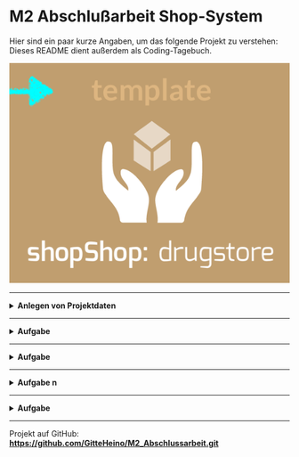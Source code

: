 # M2 Abschlußarbeit Shop-System

Hier sind ein paar kurze Angaben, um das folgende Projekt zu verstehen:
Dieses README dient außerdem als Coding-Tagebuch.


![image: EverybodysShop](everybodysShop.png)


---

<details>
<summary> <b> Anlegen von Projektdaten  </b></summary>

20230612 21:34
- erstelle Projekt
- erstelle Packages und Klassen
- speichere das Projekt auf GitHub, um eine zusätzliche Sicherung des Projektes zu haben
- Commit & Push auf Github Account GitteHeino
- erstelle ein klassendiagramm
-

**Package für die Aufgabe:** USER, Mitarbeiter, Waren …  
**fun main für den Code:** Main.kt

</details>

---

<details>
<summary> <b> Aufgabe  </b></summary>

**Modul für die Aufgabe:**  
**Datei für die Aufgabe:**
</details>

---

<details>
<summary> <b> Aufgabe  </b></summary>

**Modul für die Aufgabe:**
**Datei für die Aufgabe:**

</details>

---

<details>
<summary> <b> Aufgabe n </b></summary>

-
-

**Modul für die Aufgabe:**
**Datei für die Aufgabe:**

</details>

---

<details>
<summary> <b> Aufgabe  </b></summary>

<b> a) </b>

-
-
-
-

**Modul für die Aufgabe:**

**Datei für die Aufgabe:**

</details>

---



Projekt auf GitHub:
**https://github.com/GitteHeino/M2_Abschlussarbeit.git**